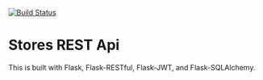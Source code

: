 [![Build Status](https://travis-ci.com/platocoding/stores-rest-api-test.svg?branch=master)](https://travis-ci.com/platocoding/stores-rest-api-test)


# Stores REST Api

This is built with Flask, Flask-RESTful, Flask-JWT, and Flask-SQLAlchemy.

